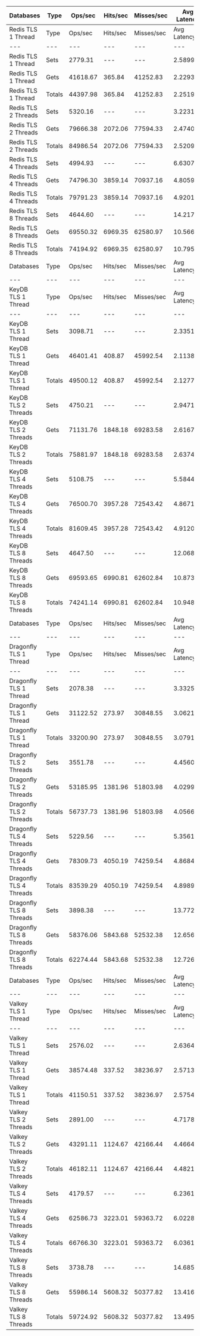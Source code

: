 | Databases | Type | Ops/sec | Hits/sec | Misses/sec | Avg Latency | p50 Latency | p99 Latency | p99.9 Latency | KB/sec |
| --- | --- | --- | --- | --- | --- | --- | --- | --- | --- |
| Redis TLS 1 Thread | Type | Ops/sec | Hits/sec | Misses/sec | Avg Latency | p50 Latency | p99 Latency | p99.9 Latency | KB/sec |
| --- | --- | --- | --- | --- | --- | --- | --- | --- | --- |
Redis TLS 1 Thread | Sets | 2779.31 | --- | --- | 2.58992 | 2.17500 | 3.98300 | 140.28700 | 1519.50 |
Redis TLS 1 Thread | Gets | 41618.67 | 365.84 | 41252.83 | 2.22936 | 2.17500 | 3.67900 | 6.81500 | 1803.26 |
Redis TLS 1 Thread | Totals | 44397.98 | 365.84 | 41252.83 | 2.25193 | 2.17500 | 3.67900 | 7.07100 | 3322.77 |
Redis TLS 2 Threads | Sets | 5320.16 | --- | --- | 3.22314 | 2.22300 | 6.20700 | 284.67100 | 2908.64 |
Redis TLS 2 Threads | Gets | 79666.38 | 2072.06 | 77594.33 | 2.47408 | 2.22300 | 6.04700 | 7.83900 | 4141.73 |
Redis TLS 2 Threads | Totals | 84986.54 | 2072.06 | 77594.33 | 2.52097 | 2.22300 | 6.04700 | 8.03100 | 7050.36 |
Redis TLS 4 Threads | Sets | 4994.93 | --- | --- | 6.63070 | 4.70300 | 11.07100 | 671.74300 | 2730.83 |
Redis TLS 4 Threads | Gets | 74796.30 | 3859.14 | 70937.16 | 4.80592 | 4.70300 | 10.62300 | 13.43900 | 4851.03 |
Redis TLS 4 Threads | Totals | 79791.23 | 3859.14 | 70937.16 | 4.92015 | 4.70300 | 10.68700 | 13.75900 | 7581.87 |
Redis TLS 8 Threads | Sets | 4644.60 | --- | --- | 14.21773 | 10.23900 | 25.72700 | 1343.48700 | 2539.30 |
Redis TLS 8 Threads | Gets | 69550.32 | 6969.35 | 62580.97 | 10.56663 | 10.17500 | 24.70300 | 32.25500 | 6211.14 |
Redis TLS 8 Threads | Totals | 74194.92 | 6969.35 | 62580.97 | 10.79518 | 10.17500 | 24.70300 | 33.02300 | 8750.44 |
| Databases | Type | Ops/sec | Hits/sec | Misses/sec | Avg Latency | p50 Latency | p99 Latency | p99.9 Latency | KB/sec |
| --- | --- | --- | --- | --- | --- | --- | --- | --- | --- |
| KeyDB TLS 1 Thread | Type | Ops/sec | Hits/sec | Misses/sec | Avg Latency | p50 Latency | p99 Latency | p99.9 Latency | KB/sec |
| --- | --- | --- | --- | --- | --- | --- | --- | --- | --- |
KeyDB TLS 1 Thread | Sets | 3098.71 | --- | --- | 2.33513 | 2.14300 | 3.34300 | 85.50300 | 1694.12 |
KeyDB TLS 1 Thread | Gets | 46401.41 | 408.87 | 45992.54 | 2.11389 | 2.12700 | 3.19900 | 3.58300 | 2010.99 |
KeyDB TLS 1 Thread | Totals | 49500.12 | 408.87 | 45992.54 | 2.12774 | 2.12700 | 3.21500 | 3.61500 | 3705.11 |
KeyDB TLS 2 Threads | Sets | 4750.21 | --- | --- | 2.94712 | 2.31900 | 8.51100 | 128.51100 | 2597.04 |
KeyDB TLS 2 Threads | Gets | 71131.76 | 1848.18 | 69283.58 | 2.61673 | 2.31900 | 7.90300 | 12.47900 | 3697.07 |
KeyDB TLS 2 Threads | Totals | 75881.97 | 1848.18 | 69283.58 | 2.63741 | 2.31900 | 7.93500 | 12.99100 | 6294.11 |
KeyDB TLS 4 Threads | Sets | 5108.75 | --- | --- | 5.58448 | 4.63900 | 12.67100 | 309.24700 | 2793.06 |
KeyDB TLS 4 Threads | Gets | 76500.70 | 3957.28 | 72543.42 | 4.86711 | 4.60700 | 11.96700 | 15.93500 | 4966.70 |
KeyDB TLS 4 Threads | Totals | 81609.45 | 3957.28 | 72543.42 | 4.91202 | 4.60700 | 12.03100 | 16.38300 | 7759.77 |
KeyDB TLS 8 Threads | Sets | 4647.50 | --- | --- | 12.06854 | 10.36700 | 26.75100 | 520.19100 | 2540.88 |
KeyDB TLS 8 Threads | Gets | 69593.65 | 6990.81 | 62602.84 | 10.87327 | 10.36700 | 25.59900 | 33.27900 | 6223.62 |
KeyDB TLS 8 Threads | Totals | 74241.14 | 6990.81 | 62602.84 | 10.94810 | 10.36700 | 25.59900 | 34.04700 | 8764.50 |
| Databases | Type | Ops/sec | Hits/sec | Misses/sec | Avg Latency | p50 Latency | p99 Latency | p99.9 Latency | KB/sec |
| --- | --- | --- | --- | --- | --- | --- | --- | --- | --- |
| Dragonfly TLS 1 Thread | Type | Ops/sec | Hits/sec | Misses/sec | Avg Latency | p50 Latency | p99 Latency | p99.9 Latency | KB/sec |
| --- | --- | --- | --- | --- | --- | --- | --- | --- | --- |
Dragonfly TLS 1 Thread | Sets | 2078.38 | --- | --- | 3.33256 | 3.00700 | 6.81500 | 112.63900 | 1136.29 |
Dragonfly TLS 1 Thread | Gets | 31122.52 | 273.97 | 30848.55 | 3.06218 | 3.00700 | 6.68700 | 7.23100 | 1348.68 |
Dragonfly TLS 1 Thread | Totals | 33200.90 | 273.97 | 30848.55 | 3.07911 | 3.00700 | 6.68700 | 7.26300 | 2484.97 |
Dragonfly TLS 2 Threads | Sets | 3551.78 | --- | --- | 4.45606 | 3.98300 | 9.34300 | 178.17500 | 1941.83 |
Dragonfly TLS 2 Threads | Gets | 53185.95 | 1381.96 | 51803.98 | 4.02995 | 3.98300 | 9.02300 | 10.68700 | 2764.37 |
Dragonfly TLS 2 Threads | Totals | 56737.73 | 1381.96 | 51803.98 | 4.05662 | 3.98300 | 9.02300 | 10.81500 | 4706.20 |
Dragonfly TLS 4 Threads | Sets | 5229.56 | --- | --- | 5.35612 | 4.99100 | 11.32700 | 197.63100 | 2859.11 |
Dragonfly TLS 4 Threads | Gets | 78309.73 | 4050.19 | 74259.54 | 4.86841 | 4.99100 | 10.94300 | 13.95100 | 5083.82 |
Dragonfly TLS 4 Threads | Totals | 83539.29 | 4050.19 | 74259.54 | 4.89894 | 4.99100 | 10.94300 | 14.33500 | 7942.93 |
Dragonfly TLS 8 Threads | Sets | 3898.38 | --- | --- | 13.77262 | 11.96700 | 33.27900 | 448.51100 | 2131.32 |
Dragonfly TLS 8 Threads | Gets | 58376.06 | 5843.68 | 52532.38 | 12.65656 | 11.90300 | 30.97500 | 49.91900 | 5210.24 |
Dragonfly TLS 8 Threads | Totals | 62274.44 | 5843.68 | 52532.38 | 12.72642 | 11.90300 | 31.10300 | 52.47900 | 7341.56 |
| Databases | Type | Ops/sec | Hits/sec | Misses/sec | Avg Latency | p50 Latency | p99 Latency | p99.9 Latency | KB/sec |
| --- | --- | --- | --- | --- | --- | --- | --- | --- | --- |
| Valkey TLS 1 Thread | Type | Ops/sec | Hits/sec | Misses/sec | Avg Latency | p50 Latency | p99 Latency | p99.9 Latency | KB/sec |
| --- | --- | --- | --- | --- | --- | --- | --- | --- | --- |
Valkey TLS 1 Thread | Sets | 2576.02 | --- | --- | 2.63644 | 2.14300 | 6.78300 | 30.33500 | 1408.36 |
Valkey TLS 1 Thread | Gets | 38574.48 | 337.52 | 38236.97 | 2.57137 | 2.14300 | 6.62300 | 9.15100 | 1670.58 |
Valkey TLS 1 Thread | Totals | 41150.51 | 337.52 | 38236.97 | 2.57545 | 2.14300 | 6.62300 | 9.47100 | 3078.94 |
Valkey TLS 2 Threads | Sets | 2891.00 | --- | --- | 4.71784 | 4.38300 | 10.87900 | 116.22300 | 1580.57 |
Valkey TLS 2 Threads | Gets | 43291.11 | 1124.67 | 42166.44 | 4.46643 | 4.38300 | 10.49500 | 13.31100 | 2249.98 |
Valkey TLS 2 Threads | Totals | 46182.11 | 1124.67 | 42166.44 | 4.48217 | 4.38300 | 10.55900 | 13.56700 | 3830.55 |
Valkey TLS 4 Threads | Sets | 4179.57 | --- | --- | 6.23619 | 5.79100 | 12.03100 | 120.31900 | 2285.06 |
Valkey TLS 4 Threads | Gets | 62586.73 | 3223.01 | 59363.72 | 6.02282 | 5.79100 | 11.64700 | 16.76700 | 4056.05 |
Valkey TLS 4 Threads | Totals | 66766.30 | 3223.01 | 59363.72 | 6.03618 | 5.79100 | 11.71100 | 17.15100 | 6341.11 |
Valkey TLS 8 Threads | Sets | 3738.78 | --- | --- | 14.68541 | 13.43900 | 24.19100 | 528.38300 | 2044.07 |
Valkey TLS 8 Threads | Gets | 55986.14 | 5608.32 | 50377.82 | 13.41608 | 13.43900 | 23.16700 | 30.33500 | 4998.88 |
Valkey TLS 8 Threads | Totals | 59724.92 | 5608.32 | 50377.82 | 13.49554 | 13.43900 | 23.16700 | 31.10300 | 7042.95 |
